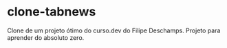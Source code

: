 # clone-tabnews

Clone de um projeto ótimo do curso.dev do Filipe Deschamps. Projeto para aprender do absoluto zero.
